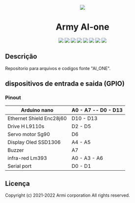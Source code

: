 <p align="center">
  <img src="https://user-images.githubusercontent.com/66965698/155249471-f8534194-d033-4d86-92fe-ba95b5cd3d74.png" />
</p>

<h1 align="center">Army AI-one</h1>

<p align="center">
<img src="https://img.shields.io/badge/C%2B%2B-00599C?style=for-the-badge&logo=c%2B%2B&logoColor=white"></img>
<img src="https://img.shields.io/badge/Python-14354C?style=for-the-badge&logo=python&logoColor=white"></img>
<img src="https://img.shields.io/badge/HTML5-E34F26?style=for-the-badge&logo=html5&logoColor=white"></img>
<img src="https://img.shields.io/badge/CSS3-1572B6?style=for-the-badge&logo=css3&logoColor=white"></img>
<img src="https://img.shields.io/badge/JavaScript-F7DF1E?style=for-the-badge&logo=javascript&logoColor=black"></img>
<img src="https://img.shields.io/badge/MySQL-00000F?style=for-the-badge&logo=mysql&logoColor=white"></img>
<img src="https://img.shields.io/badge/Git-E34F26?style=for-the-badge&logo=git&logoColor=white"></img>
<img src="https://img.shields.io/badge/GitHub-100000?style=for-the-badge&logo=github&logoColor=white"></img>
  
</p>

<h2>Descrição</h2>

<p>Repositorio para arquivos e codigos fonte "AI_ONE".</p>

<h2>dispositivos de entrada e saida (GPIO)</h2>

<h3>Pinout</h3>

|Arduino nano|A0 - A7 -- D0 - D13|
|---|---|
|Ethernet Shield Enc28j60|D10 - D13|
|Drive H L9110s|D2 - D5|
|Servo motor Sg90|D6|
|Display Oled SSD1306|A4 - A5|
|Buzzer|A7|
|infra-red Lm393|A0 - A3 - A6|
|Serial port|D0 - D1|

<h2>Licença</h2>
<p>Copyright (c) 2021-2022 Armi corporation All rights reserved.</p>
